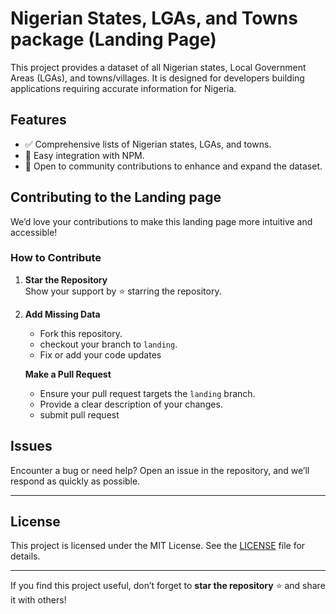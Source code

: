# Nigerian States, LGAs, and Towns package (Landing Page)

This project provides a dataset of all Nigerian states, Local Government Areas (LGAs), and towns/villages. It is designed for developers building applications requiring accurate information for Nigeria.

## Features

- ✅ Comprehensive lists of Nigerian states, LGAs, and towns.
- 🔧 Easy integration with NPM.
- 🤝 Open to community contributions to enhance and expand the dataset.

## Contributing to the Landing page

We’d love your contributions to make this landing page more intuitive and accessible!

### How to Contribute

1. **Star the Repository**  
   Show your support by ⭐️ starring the repository.

2. **Add Missing Data**  
   - Fork this repository.
   - checkout your branch to `landing`.
   - Fix or add your code updates

    **Make a Pull Request**  
   - Ensure your pull request targets the `landing` branch.
   - Provide a clear description of your changes.
   - submit pull request

## Issues

Encounter a bug or need help? Open an issue in the repository, and we’ll respond as quickly as possible.

---

## License

This project is licensed under the MIT License. See the [LICENSE](LICENSE) file for details.

---

If you find this project useful, don’t forget to **star the repository** ⭐️ and share it with others!